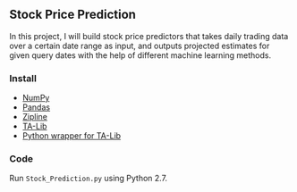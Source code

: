 ## Stock Price Prediction

In this project, I will build stock price predictors that takes daily trading data over a certain date range as input, and outputs projected estimates for given query dates with the help of different machine learning methods. 

### Install

* [NumPy](http://www.numpy.org)
* [Pandas](http://pandas.pydata.org)
* [Zipline](https://github.com/quantopian/zipline)
* [TA-Lib](http://ta-lib.org)
* [Python wrapper for TA-Lib](http://mrjbq7.github.io/ta-lib/)

### Code

Run `Stock_Prediction.py` using Python 2.7.
